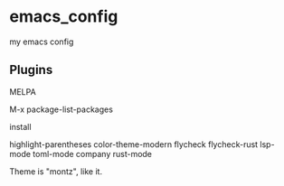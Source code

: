 # emacs_config
my emacs config

## Plugins

MELPA

M-x package-list-packages

install

highlight-parentheses color-theme-modern flycheck flycheck-rust lsp-mode toml-mode company rust-mode

Theme is "montz", like it.

